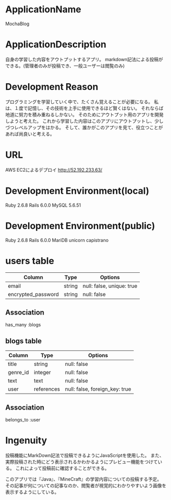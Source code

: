 # ApplicationName
MochaBlog

# ApplicationDescription
自身の学習した内容をアウトプットするアプリ。
markdown記法による投稿ができる。(管理者のみが投稿でき、一般ユーザーは閲覧のみ)

# Development Reason
プログラミングを学習していく中で、たくさん覚えることが必要になる。
私は、１度で記憶し、その技術を上手に使用できるほど賢くはない。
それならば地道に努力を積み重ねるしかない。
そのためにアウトプット用のアプリを開発しようと考えた。
これから学習した内容はこのアプリにアウトプットし、少しづつレベルアップをはかる。
そして、誰かがこのアプリを見て、役立つことがあれば尚良いと考える。

# URL
AWS EC2によるデプロイ
http://52.192.233.63/

# Development Environment(local)
Ruby 2.6.8
Rails 6.0.0
MySQL 5.6.51

# Development Environment(public)
Ruby 2.6.8
Rails 6.0.0
MariDB
unicorn
capistrano


# users table

| Column             | Type   | Options                   |
| ------------------ | ------ | ------------------------- |
| email              | string | null: false, unique: true |
| encrypted_password | string | null: false               |

## Association
 has_many :blogs


## blogs table

| Column   | Type       | Options                        |
| -------- | ---------- | ------------------------------ |
| title    | string     | null: false                    |
| genre_id | integer    | null: false                    |
| text     | text       | null: false                    |
| user     | references | null: false, foreign_key: true | 

## Association
belongs_to :user


# Ingenuity

投稿機能にMarkDown記法で投稿できるようにJavaScriptを使用した。
また、実際投稿された時にどう表示されるかわかるようにプレビュー機能をつけている。
これによって投稿前に確認することができる。

このアプリでは『Java』、『MineCraft』の学習内容についての投稿する予定。<br>
その記事が何についての記事なのか、閲覧者が視覚的にわかりやすいよう画像を表示するようにしている。
